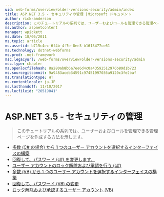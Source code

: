```yaml
---
uid: web-forms/overview/older-versions-security/admin/index
title: ASP.NET 3.5 - セキュリティの管理 |Microsoft ドキュメント
author: rick-anderson
description: このチュートリアルの系列では、ユーザーおよびロールを管理できる管理ページを作成する方法を示します。
ms.author: aspnetcontent
manager: wpickett
ms.date: 10/05/2011
ms.topic: article
ms.assetid: b715c4ec-6f4b-4f7e-8ee3-b1613477ce61
ms.technology: dotnet-webforms
ms.prod: .net-framework
msc.legacyurl: /web-forms/overview/older-versions-security/admin
msc.type: chapter
ms.openlocfilehash: 8a280ab8b6a7ee6d4c0a43592512976b89d1b723
ms.sourcegitcommit: 9a9483aceb34591c97451997036a9120c3fe2baf
ms.translationtype: HT
ms.contentlocale: ja-JP
ms.lasthandoff: 11/10/2017
ms.locfileid: "26519041"
---
```

<a name="aspnet-35---security-administration"></a>ASP.NET 3.5 - セキュリティの管理
====================
> このチュートリアルの系列では、ユーザーおよびロールを管理できる管理ページを作成する方法を示します。


- [多数 (C# の場合) から 1 つのユーザー アカウントを選択するインターフェイスの構築](building-an-interface-to-select-one-user-account-from-many-cs.md)
- [回復して、パスワード (c#) を変更します。](recovering-and-changing-passwords-cs.md)
- [ユーザー アカウントのロック解除および承認を行う (c#)](unlocking-and-approving-user-accounts-cs.md)
- [多数 (VB) から 1 つのユーザー アカウントを選択するインターフェイスの構築](building-an-interface-to-select-one-user-account-from-many-vb.md)
- [回復して、パスワード (VB) の変更](recovering-and-changing-passwords-vb.md)
- [ロック解除および承認するユーザー アカウント (VB)](unlocking-and-approving-user-accounts-vb.md)
